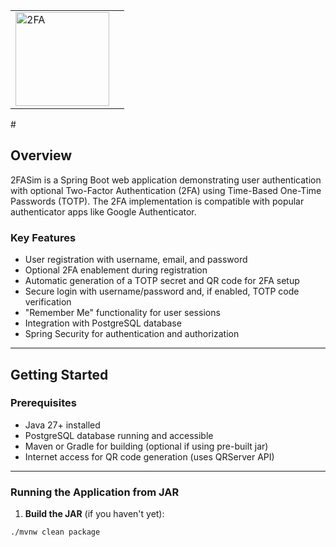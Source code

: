 <div align="center">

<table>
  <tr>
    <td>
      <img src="images/Password Vault.png" alt="2FA" height="150" />
    </td>
    <td style="vertical-align: middle;">
      <h2 style="font-size: 0em; margin: 0;">Two Factor Authentication</h2>
    </td>
  </tr>
</table>

</div>
#

## Overview

2FASim is a Spring Boot web application demonstrating user authentication with optional Two-Factor Authentication (2FA) using Time-Based One-Time Passwords (TOTP). The 2FA implementation is compatible with popular authenticator apps like Google Authenticator.

### Key Features
- User registration with username, email, and password
- Optional 2FA enablement during registration
- Automatic generation of a TOTP secret and QR code for 2FA setup
- Secure login with username/password and, if enabled, TOTP code verification
- "Remember Me" functionality for user sessions
- Integration with PostgreSQL database
- Spring Security for authentication and authorization

---

## Getting Started

### Prerequisites

- Java 27+ installed
- PostgreSQL database running and accessible
- Maven or Gradle for building (optional if using pre-built jar)
- Internet access for QR code generation (uses QRServer API)

---

### Running the Application from JAR

1. **Build the JAR** (if you haven't yet):

```bash
./mvnw clean package
